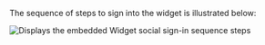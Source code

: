 The sequence of steps to sign into the widget is illustrated below:

<div class="full">

![Displays the embedded Widget social sign-in sequence steps](/img/oie-embedded-sdk/oie-embedded-widget-use-case-social-sign-in.png)

</div>
